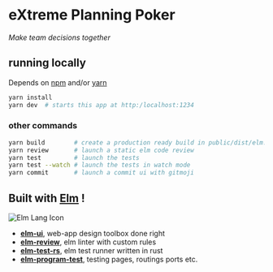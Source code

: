 # eXtreme Planning Poker
_Make team decisions together_

## running locally

Depends on [npm](https://www.npmjs.com/) and/or [yarn]()

```bash
yarn install
yarn dev  # starts this app at http:/localhost:1234
```
### other commands

```bash
yarn build        # create a production ready build in public/dist/elm.js
yarn review       # launch a static elm code review
yarn test         # launch the tests
yarn test --watch # launch the tests in watch mode
yarn commit       # launch a commit ui with gitmoji
```

## Built with [Elm](https://elm-lang.org) !
![Elm Lang Icon](https://avatars.githubusercontent.com/u/4359353?s=200&v=4)  

- [__elm-ui__](https://github.com/mdgriffith/elm-ui/), web-app design toolbox done right
- [__elm-review__](https://github.com/jfmengels/elm-review), elm linter with custom rules
- [__elm-test-rs__](https://github.com/mpizenberg/elm-test-rs), elm test runner written in rust
- [__elm-program-test__](https://github.com/avh4/elm-program-test/), testing pages, routings ports etc.
